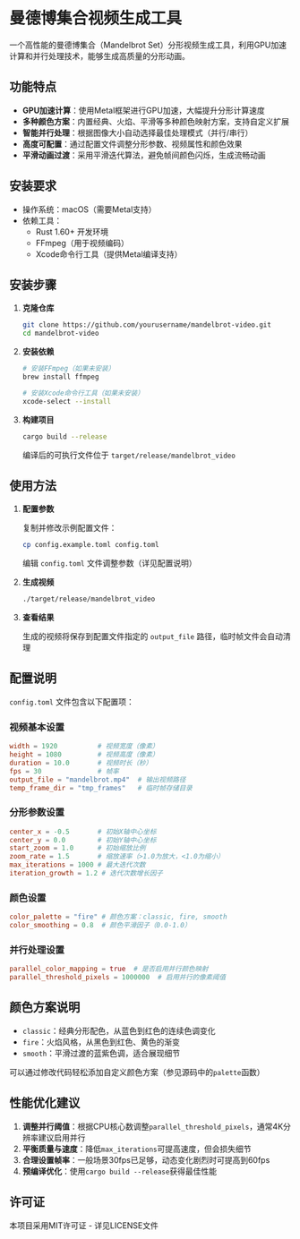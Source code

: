 # 曼德博集合视频生成工具

一个高性能的曼德博集合（Mandelbrot Set）分形视频生成工具，利用GPU加速计算和并行处理技术，能够生成高质量的分形动画。

## 功能特点

- **GPU加速计算**：使用Metal框架进行GPU加速，大幅提升分形计算速度
- **多种颜色方案**：内置经典、火焰、平滑等多种颜色映射方案，支持自定义扩展
- **智能并行处理**：根据图像大小自动选择最佳处理模式（并行/串行）
- **高度可配置**：通过配置文件调整分形参数、视频属性和颜色效果
- **平滑动画过渡**：采用平滑迭代算法，避免帧间颜色闪烁，生成流畅动画

## 安装要求

- 操作系统：macOS（需要Metal支持）
- 依赖工具：
    - Rust 1.60+ 开发环境
    - FFmpeg（用于视频编码）
    - Xcode命令行工具（提供Metal编译支持）

## 安装步骤

1. **克隆仓库**
   ```bash
   git clone https://github.com/yourusername/mandelbrot-video.git
   cd mandelbrot-video
   ```

2. **安装依赖**
   ```bash
   # 安装FFmpeg（如果未安装）
   brew install ffmpeg
   
   # 安装Xcode命令行工具（如果未安装）
   xcode-select --install
   ```

3. **构建项目**
   ```bash
   cargo build --release
   ```

   编译后的可执行文件位于 `target/release/mandelbrot_video`

## 使用方法

1. **配置参数**

   复制并修改示例配置文件：
   ```bash
   cp config.example.toml config.toml
   ```

   编辑 `config.toml` 文件调整参数（详见配置说明）

2. **生成视频**
   ```bash
   ./target/release/mandelbrot_video
   ```

3. **查看结果**

   生成的视频将保存到配置文件指定的 `output_file` 路径，临时帧文件会自动清理

## 配置说明

`config.toml` 文件包含以下配置项：

### 视频基本设置
```toml
width = 1920          # 视频宽度（像素）
height = 1080         # 视频高度（像素）
duration = 10.0       # 视频时长（秒）
fps = 30              # 帧率
output_file = "mandelbrot.mp4"  # 输出视频路径
temp_frame_dir = "tmp_frames"   # 临时帧存储目录
```

### 分形参数设置
```toml
center_x = -0.5       # 初始X轴中心坐标
center_y = 0.0        # 初始Y轴中心坐标
start_zoom = 1.0      # 初始缩放比例
zoom_rate = 1.5       # 缩放速率（>1.0为放大，<1.0为缩小）
max_iterations = 1000 # 最大迭代次数
iteration_growth = 1.2 # 迭代次数增长因子
```

### 颜色设置
```toml
color_palette = "fire" # 颜色方案：classic, fire, smooth
color_smoothing = 0.8  # 颜色平滑因子（0.0-1.0）
```

### 并行处理设置
```toml
parallel_color_mapping = true  # 是否启用并行颜色映射
parallel_threshold_pixels = 1000000  # 启用并行的像素阈值
```

## 颜色方案说明

- `classic`：经典分形配色，从蓝色到红色的连续色调变化
- `fire`：火焰风格，从黑色到红色、黄色的渐变
- `smooth`：平滑过渡的蓝紫色调，适合展现细节

可以通过修改代码轻松添加自定义颜色方案（参见源码中的`palette`函数）

## 性能优化建议

1. **调整并行阈值**：根据CPU核心数调整`parallel_threshold_pixels`，通常4K分辨率建议启用并行
2. **平衡质量与速度**：降低`max_iterations`可提高速度，但会损失细节
3. **合理设置帧率**：一般场景30fps已足够，动态变化剧烈时可提高到60fps
4. **预编译优化**：使用`cargo build --release`获得最佳性能

## 许可证

本项目采用MIT许可证 - 详见LICENSE文件
